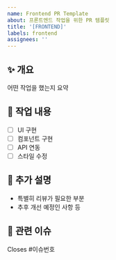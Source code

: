 ```yaml
---
name: Frontend PR Template
about: 프론트엔드 작업을 위한 PR 템플릿
title: '[FRONTEND]'
labels: frontend
assignees: ''
---
```


## ✨ 개요

어떤 작업을 했는지 요약

## 🔨 작업 내용

- [ ] UI 구현
- [ ] 컴포넌트 구현
- [ ] API 연동
- [ ] 스타일 수정

## 📝 추가 설명

- 특별히 리뷰가 필요한 부분
- 추후 개선 예정인 사항 등

## 🔗 관련 이슈

Closes #이슈번호
